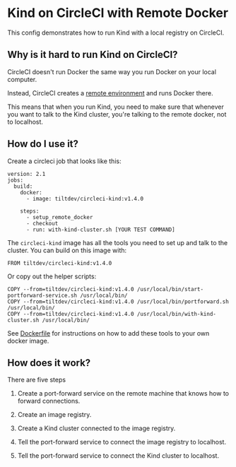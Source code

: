 # Kind on CircleCI with Remote Docker

This config demonstrates how to run Kind 
with a local registry on CircleCI.

## Why is it hard to run Kind on CircleCI?

CircleCI doesn't run Docker the same way you run Docker on your
local computer. 

Instead, CircleCI creates a [remote environment](https://circleci.com/docs/2.0/building-docker-images/)
and runs Docker there.

This means that when you run Kind, you need to make sure
that whenever you want to talk to the Kind cluster,
you're talking to the remote docker, not to localhost.

## How do I use it?

Create a circleci job that looks like this:

```
version: 2.1
jobs:
  build:
    docker:
      - image: tiltdev/circleci-kind:v1.4.0

    steps:
      - setup_remote_docker
      - checkout
      - run: with-kind-cluster.sh [YOUR TEST COMMAND]
```

The `circleci-kind` image has all the tools you need to set up
and talk to the cluster. You can build on this image with:

```
FROM tiltdev/circleci-kind:v1.4.0
```

Or copy out the helper scripts:

```
COPY --from=tiltdev/circleci-kind:v1.4.0 /usr/local/bin/start-portforward-service.sh /usr/local/bin/
COPY --from=tiltdev/circleci-kind:v1.4.0 /usr/local/bin/portforward.sh /usr/local/bin/
COPY --from=tiltdev/circleci-kind:v1.4.0 /usr/local/bin/with-kind-cluster.sh /usr/local/bin/
```

See [Dockerfile](Dockerfile) for instructions on how to add these tools to
your own docker image.

## How does it work?

There are five steps

1) Create a port-forward service on the remote machine
   that knows how to forward connections.
   
2) Create an image registry.

3) Create a Kind cluster connected to the image registry.

4) Tell the port-forward service to connect the image registry to localhost.

5) Tell the port-forward service to connect the Kind cluster to localhost.
